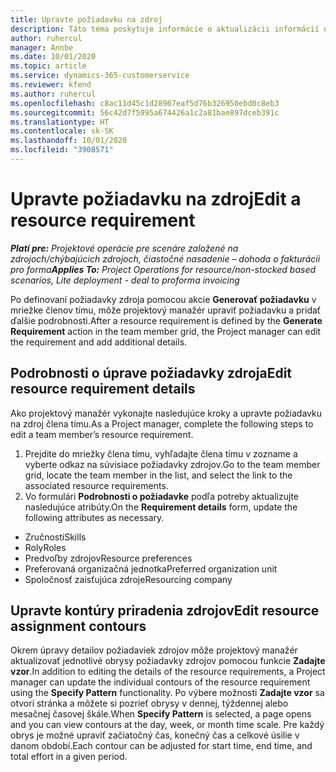```yaml
---
title: Upravte požiadavku na zdroj
description: Táto téma poskytuje informácie o aktualizácii informácií o požiadavkách zdrojov.
author: ruhercul
manager: Annbe
ms.date: 10/01/2020
ms.topic: article
ms.service: dynamics-365-customerservice
ms.reviewer: kfend
ms.author: ruhercul
ms.openlocfilehash: c8ac11d45c1d28967eaf5d76b326950ebd0c8eb3
ms.sourcegitcommit: 56c42d7f5995a674426a1c2a81bae897dceb391c
ms.translationtype: HT
ms.contentlocale: sk-SK
ms.lasthandoff: 10/01/2020
ms.locfileid: "3908571"
---
```

# <a name="edit-a-resource-requirement"></a><span data-ttu-id="df0c2-103">Upravte požiadavku na zdroj</span><span class="sxs-lookup"><span data-stu-id="df0c2-103">Edit a resource requirement</span></span>

<span data-ttu-id="df0c2-104">_**Platí pre:** Projektové operácie pre scenáre založené na zdrojoch/chýbajúcich zdrojoch, čiastočné nasadenie – dohoda o fakturácii pro forma_</span><span class="sxs-lookup"><span data-stu-id="df0c2-104">_**Applies To:** Project Operations for resource/non-stocked based scenarios, Lite deployment - deal to proforma invoicing_</span></span>

<span data-ttu-id="df0c2-105">Po definovaní požiadavky zdroja pomocou akcie **Generovať požiadavku** v mriežke členov tímu, môže projektový manažér upraviť požiadavku a pridať ďalšie podrobnosti.</span><span class="sxs-lookup"><span data-stu-id="df0c2-105">After a resource requirement is defined by the **Generate Requirement** action in the team member grid, the Project manager can edit the requirement and add additional details.</span></span>

## <a name="edit-resource-requirement-details"></a><span data-ttu-id="df0c2-106">Podrobnosti o úprave požiadavky zdroja</span><span class="sxs-lookup"><span data-stu-id="df0c2-106">Edit resource requirement details</span></span>

<span data-ttu-id="df0c2-107">Ako projektový manažér vykonajte nasledujúce kroky a upravte požiadavku na zdroj člena tímu.</span><span class="sxs-lookup"><span data-stu-id="df0c2-107">As a Project manager, complete the following steps to edit a team member’s resource requirement.</span></span>

1. <span data-ttu-id="df0c2-108">Prejdite do mriežky člena tímu, vyhľadajte člena tímu v zozname a vyberte odkaz na súvisiace požiadavky zdrojov.</span><span class="sxs-lookup"><span data-stu-id="df0c2-108">Go to the team member grid, locate the team member in the list, and select the link to the associated resource requirements.</span></span>
2. <span data-ttu-id="df0c2-109">Vo formulári **Podrobnosti o požiadavke** podľa potreby aktualizujte nasledujúce atribúty.</span><span class="sxs-lookup"><span data-stu-id="df0c2-109">On the **Requirement details** form, update the following attributes as necessary.</span></span>

- <span data-ttu-id="df0c2-110">Zručnosti</span><span class="sxs-lookup"><span data-stu-id="df0c2-110">Skills</span></span>
- <span data-ttu-id="df0c2-111">Roly</span><span class="sxs-lookup"><span data-stu-id="df0c2-111">Roles</span></span>
- <span data-ttu-id="df0c2-112">Predvoľby zdrojov</span><span class="sxs-lookup"><span data-stu-id="df0c2-112">Resource preferences</span></span>
- <span data-ttu-id="df0c2-113">Preferovaná organizačná jednotka</span><span class="sxs-lookup"><span data-stu-id="df0c2-113">Preferred organization unit</span></span>
- <span data-ttu-id="df0c2-114">Spoločnosť zaisťujúca zdroje</span><span class="sxs-lookup"><span data-stu-id="df0c2-114">Resourcing company</span></span>

## <a name="edit-resource-assignment-contours"></a><span data-ttu-id="df0c2-115">Upravte kontúry priradenia zdrojov</span><span class="sxs-lookup"><span data-stu-id="df0c2-115">Edit resource assignment contours</span></span>

<span data-ttu-id="df0c2-116">Okrem úpravy detailov požiadaviek zdrojov môže projektový manažér aktualizovať jednotlivé obrysy požiadavky zdrojov pomocou funkcie **Zadajte vzor**.</span><span class="sxs-lookup"><span data-stu-id="df0c2-116">In addition to editing the details of the resource requirements, a Project manager can update the individual contours of the resource requirement using the **Specify Pattern** functionality.</span></span> <span data-ttu-id="df0c2-117">Po výbere možnosti **Zadajte vzor** sa otvorí stránka a môžete si pozrieť obrysy v dennej, týždennej alebo mesačnej časovej škále.</span><span class="sxs-lookup"><span data-stu-id="df0c2-117">When **Specify Pattern** is selected, a page opens and you can view contours at the day, week, or month time scale.</span></span> <span data-ttu-id="df0c2-118">Pre každý obrys je možné upraviť začiatočný čas, konečný čas a celkové úsilie v danom období.</span><span class="sxs-lookup"><span data-stu-id="df0c2-118">Each contour can be adjusted for start time, end time, and total effort in a given period.</span></span>